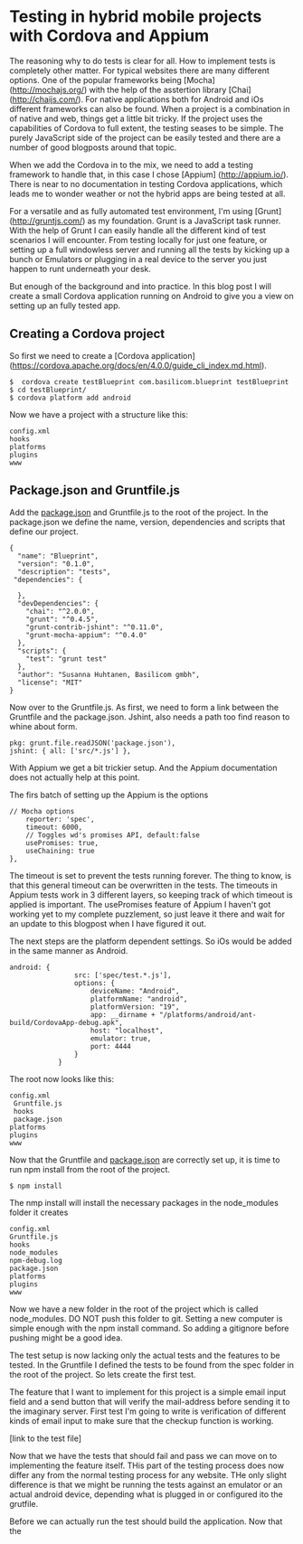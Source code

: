 Testing in hybrid mobile projects with Cordova and Appium
============


The reasoning why to do tests is clear for all. How to implement tests is completely other matter. For typical websites there are many different options. One of the popular frameworks being [Mocha] (http://mochajs.org/) with the help of the asstertion library [Chai] (http://chaijs.com/). For native applications both for Android and iOs different frameworks can also be found. When a project is a combination in of native and web, things get a little bit tricky. If the project uses the capabilities of Cordova to full extent, the testing seases to be simple. The purely JavaScript side of the project can be easily tested and there are a number of good blogposts around that topic.

When we add the Cordova in to the mix, we need to add a testing framework to handle that, in this case I chose [Appium] (http://appium.io/). There is near to no documentation in testing Cordova applications, which leads me to wonder weather or not the hybrid apps are being tested at all.

For a versatile and as fully automated test environment, I'm using [Grunt] (http://gruntjs.com/) as my foundation. Grunt is a JavaScript task runner. With the help of Grunt I can easily handle all the different kind of test scenarios I will encounter. From testing locally for just one feature, or setting up a full windowless server and running all the tests by kicking up a bunch or Emulators or plugging in  a real device to the server you just happen to runt underneath your desk.

But enough of the background and into practice. In this blog post I will create a small Cordova application running on Android to give you a view on setting up an fully tested app.

Creating a Cordova project
------------

So first we need to create a [Cordova application] (https://cordova.apache.org/docs/en/4.0.0/guide_cli_index.md.html).

~~~
$  cordova create testBlueprint com.basilicom.blueprint testBlueprint
$ cd testBlueprint/
$ cordova platform add android
~~~

Now we have a project with a structure like this:

~~~
config.xml 
hooks
platforms
plugins
www
~~~


Package.json and Gruntfile.js
------------

Add the [package.json](https://docs.npmjs.com/files/package.json) and Gruntfile.js to the root of the project. In the package.json we define the name, version, dependencies and scripts that define our project.

~~~
{
  "name": "Blueprint",
  "version": "0.1.0",
  "description": "tests",
 "dependencies": {

  },
  "devDependencies": {
    "chai": "^2.0.0",
    "grunt": "^0.4.5",
    "grunt-contrib-jshint": "^0.11.0",
    "grunt-mocha-appium": "^0.4.0"
  },
  "scripts": {
    "test": "grunt test"
  },
  "author": "Susanna Huhtanen, Basilicom gmbh",
  "license": "MIT"
}
~~~



Now over to the Gruntfile.js.  As first, we need to form a link between the Gruntfile and the package.json. Jshint, also needs a path too find reason to whine about form.

~~~
pkg: grunt.file.readJSON('package.json'),
jshint: { all: ['src/*.js'] },
~~~

With Appium we get a bit trickier setup. And the Appium documentation does not actually help at this point.

The firs batch of setting up the Appium is the options

~~~
// Mocha options
    reporter: 'spec',
    timeout: 6000,
    // Toggles wd's promises API, default:false
    usePromises: true,
    useChaining: true
},
~~~
            
The timeout is set to prevent the tests running forever. The thing to know, is that this general timeout can be overwritten in the tests. The timeouts in Appium tests work in 3 different layers, so keeping track of which timeout is applied is important. The usePromises feature of Appium I haven't got working yet to my complete puzzlement, so just leave it there and wait for an update to this blogpost when I have figured it out.

The next steps are the platform dependent settings. So iOs would be added in the same manner as Android.

~~~
android: {
                src: ['spec/test.*.js'],
                options: {
                    deviceName: "Android",
                    platformName: "android",
                    platformVersion: "19",
                    app: __dirname + "/platforms/android/ant-build/CordovaApp-debug.apk",
                    host: "localhost",
                    emulator: true,
                    port: 4444
                }
            }
~~~


The root now looks like this:

~~~
config.xml
 Gruntfile.js
 hooks 
 package.json 
platforms
plugins
www
~~~

Now that the Gruntfile and [package.json](https://docs.npmjs.com/files/package.json) are correctly set up, it is time to run npm install from the root of the project.

~~~
$ npm install
~~~

The nmp install will install the necessary packages in the node_modules folder it creates

~~~
config.xml
Gruntfile.js
hooks
node_modules
npm-debug.log
package.json
platforms
plugins
www
~~~

Now we have a new folder in the root of the project which is called node_modules. DO NOT push this folder to git. Setting a new computer is simple enough with the npm install command. So adding a gitignore before pushing might be a good idea.


The test setup is now lacking only the actual tests and the features to be tested. In the Gruntfile I defined the tests to be found from  the spec folder in the root of the project. So lets create the first test.


The feature that I want to implement for this project is a simple email input field and a send button that will verify the mail-address before sending it to the imaginary server. First test I'm going to write is verification of different kinds of email input to make sure that the checkup function is working.

[link to the test file]

Now that we have the tests that should fail and pass we can move on to implementing the feature itself. THis part of the  testing process does now differ any from the normal testing process for any website. THe only slight difference is that we
might be running the tests against an emulator or an actual android device, depending what is plugged in or configured ito the grutfile.

Before we can actually run the test should build the application. Now that the






































